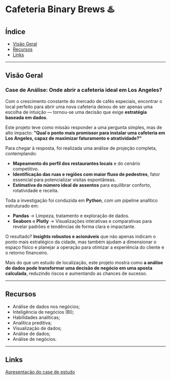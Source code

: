 # Cafeteria Binary Brews ♨️

## Índice

- [Visão Geral](#visao-geral)
- [Recursos](#recursos)
- [Links](#links)

---

<a id='visao-geral'></a>
## Visão Geral

### Case de Análise: Onde abrir a cafeteria ideal em Los Angeles?

Com o crescimento constante do mercado de cafés especiais, encontrar o local perfeito para abrir uma nova cafeteria deixou de ser apenas uma escolha de intuição — tornou-se uma decisão que exige **estratégia baseada em dados**.

Este projeto teve como missão responder a uma pergunta simples, mas de alto impacto:
**"Qual o ponto mais promissor para instalar uma cafeteria em Los Angeles, capaz de maximizar faturamento e atratividade?"**

Para chegar à resposta, foi realizada uma análise de projeção completa, contemplando:

- **Mapeamento do perfil dos restaurantes locais** e do cenário competitivo.
- **Identificação das ruas e regiões com maior fluxo de pedestres**, fator essencial para potencializar visitas espontâneas.
- **Estimativa do número ideal de assentos** para equilibrar conforto, rotatividade e receita.

Toda a investigação foi conduzida em **Python**, com um pipeline analítico estruturado em:

- **Pandas** → Limpeza, tratamento e exploração de dados.
- **Seaborn** e **Plotly** → Visualizações interativas e comparativas para revelar padrões e tendências de forma clara e impactante.

O resultado? **Insights robustos e acionáveis** que não apenas indicam o ponto mais estratégico da cidade, mas também ajudam a dimensionar o espaço físico e planejar a operação para otimizar a experiência do cliente e o retorno financeiro.

Mais do que um estudo de localização, este projeto mostra como **a análise de dados pode transformar uma decisão de negócio em uma aposta calculada**, reduzindo riscos e aumentando as chances de sucesso.

---

<a id='recursos'></a>
## Recursos

- Análise de dados nos negócios;
- Inteligência de negócios (BI);
- Habilidades analíticas;
- Analítica preditiva;
- Visualização de dados;
- Análise de dados;
- Análise de negócios.

---

<a id='links'></a>
## Links

<a href="https://drive.google.com/file/d/1q5UeDbHJREon1E3YTwx6pS1OdOxXUdwR/view?usp=sharing" target="_blank">Apresentação do case de estudo</a>
